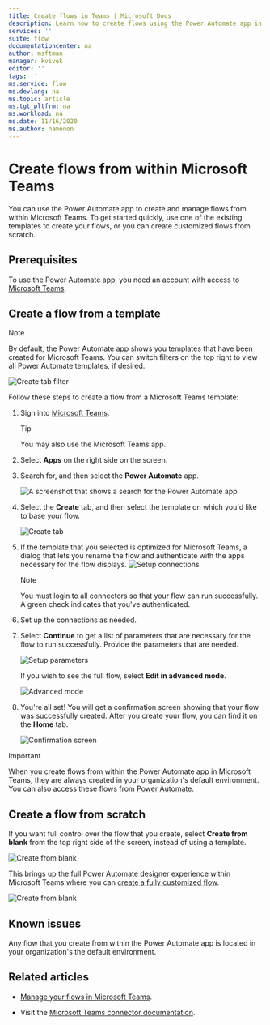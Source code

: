 ```yaml
---
title: Create flows in Teams | Microsoft Docs
description: Learn how to create flows using the Power Automate app in Microsoft Teams
services: ''
suite: flow
documentationcenter: na
author: msftman
manager: kvivek
editor: ''
tags: ''
ms.service: flow
ms.devlang: na
ms.topic: article
ms.tgt_pltfrm: na
ms.workload: na
ms.date: 11/16/2020
ms.author: hamenon
---
```


# Create flows from within Microsoft Teams

You can use the Power Automate app to create and manage flows from within Microsoft Teams. To get started quickly, use one of the existing templates to create your flows, or you can create customized flows from scratch. 

## Prerequisites

To use the Power Automate app, you need an account with access to [Microsoft Teams](https://teams.microsoft.com).

## Create a flow from a template

>[!NOTE]
>By default, the Power Automate app shows you templates that have been created for Microsoft Teams. You can switch filters on the top right to view all Power Automate templates, if desired.
 
![Create tab filter](../media/power-automate-teams-app-create/create-filter.png)

Follow these steps to create a flow from a Microsoft Teams template:

1. Sign into [Microsoft Teams](Https://Teams.Microsoft.com).

   >[!TIP]
   >You may also use the Microsoft Teams app.

1. Select **Apps** on the right side on the screen.
1. Search for, and then select the **Power Automate** app.

   ![A screenshot that shows a search for the Power Automate app](../media/power-automate-teams-app-create/search-app.png)

1. Select the **Create** tab, and then select the template on which you'd like to base your flow.

   ![Create tab](../media/power-automate-teams-app-create/create-tab.png)

1. If the template that you selected is optimized for Microsoft Teams, a dialog that lets you rename the flow and authenticate with the apps necessary for the flow displays.
   ![Setup connections](../media/power-automate-teams-app-create/template1.png)

   >[!NOTE]
   >You must login to all connectors so that your flow can run successfully. A green check indicates that you've authenticated.

1. Set up the connections as needed.

1. Select **Continue** to get a list of parameters that are necessary for the flow to run successfully. Provide the parameters that are needed.
   
   ![Setup parameters](../media/power-automate-teams-app-create/template2.png)

   If you wish to see the full flow, select **Edit in advanced mode**.
   
   ![Advanced mode](../media/power-automate-teams-app-create/template-advanced.png)

1. You're all set! You will get a confirmation screen showing that your flow was successfully created. After you create your flow, you can find it on the **Home** tab.

   ![Confirmation screen](../media/power-automate-teams-app-create/template3.png)

>[!IMPORTANT]
>When you create flows from within the Power Automate app in Microsoft Teams, they are always created in your organization's default environment. You can also access these flows from [Power Automate](https://flow.microsoft.com).

## Create a flow from scratch

If you want full control over the flow that you create, select **Create from blank** from the top right side of the screen, instead of using a template.

   ![Create from blank](../media/power-automate-teams-app-create/create-blank.png)

This brings up the full Power Automate designer experience within Microsoft Teams where you can [create a fully customized flow](https://docs.microsoft.com/power-automate/get-started-logic-flow).

   ![Create from blank](../media/power-automate-teams-app-create/full-editor.png)


## Known issues

Any flow that you create from within the Power Automate app is located in your organization's the default environment.

## Related articles
- [Manage your flows in Microsoft Teams](./power-automate-teams-app-home.md).

- Visit the [Microsoft Teams connector documentation](https://docs.microsoft.com/connectors/teams/).


